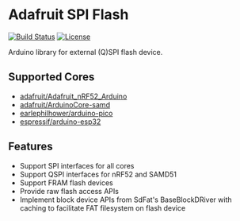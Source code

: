 # Adafruit SPI Flash

[![Build Status](https://travis-ci.com/adafruit/Adafruit_SPIFlash.svg?branch=master)](https://travis-ci.com/adafruit/Adafruit_SPIFlash) [![License](https://img.shields.io/badge/license-MIT-brightgreen.svg)](https://opensource.org/licenses/MIT)

Arduino library for external (Q)SPI flash device.

## Supported Cores

- [adafruit/Adafruit_nRF52_Arduino](https://github.com/adafruit/Adafruit_nRF52_Arduino)
- [adafruit/ArduinoCore-samd](https://github.com/adafruit/ArduinoCore-samd)
- [earlephilhower/arduino-pico](https://github.com/earlephilhower/arduino-pico)
- [espressif/arduino-esp32](https://github.com/espressif/arduino-esp32)

## Features

- Support SPI interfaces for all cores
- Support QSPI interfaces for nRF52 and SAMD51
- Support FRAM flash devices
- Provide raw flash access APIs
- Implement block device APIs from SdFat's BaseBlockDRiver with caching to facilitate FAT filesystem on flash device
